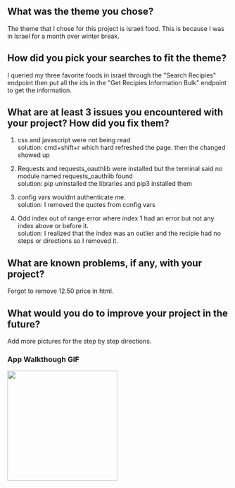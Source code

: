 ## What was the theme you chose?
The theme that I chose for this project is israeli food. This is because I was in 
Israel for a month over winter break.

## How did you pick your searches to fit the theme?
I queried my three favorite foods in israel through the "Search Recipies" endpoint then put all the 
ids in the "Get Recipies Information Bulk" endpoint to get the information. 

## What are at least 3 issues you encountered with your project? How did you fix them?
1. css and javascript were not being read<br />
  solution: cmd+shift+r which hard refreshed the page. then the changed showed up
  
2. Requests and requests_oauthlib were installed but the terminal said no module named requests_oauthlib found<br />
  solution: pip uninstalled the libraries and pip3 installed them
  
3. config vars wouldnt authenticate me.<br />
  solution: I removed the quotes from config vars

4. Odd index out of range error where index 1 had an error but not any index above or before it.<br />
  solution: I realized that the index was an outlier and the recipie had no steps or directions so I removed it.

## What are known problems, if any, with your project?
Forgot to remove 12.50 price in html.

## What would you do to improve your project in the future?
Add more pictures for the step by step directions.

### App Walkthough GIF

<img src="http://g.recordit.co/vkVFh1kipZ.gif" width=250><br>
